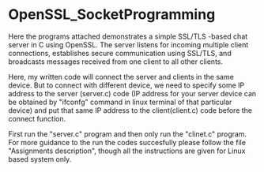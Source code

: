 # OpenSSL_SocketProgramming
Here the programs attached demonstrates a simple SSL/TLS -based chat server in C using OpenSSL. The server listens for incoming multiple client connections, establishes secure communication using SSL/TLS, and broadcasts messages received from one client to all other clients.

Here, my written code will connect the server and clients in the same device. But to connect with different device, we need to specify some IP address to the server (server.c) code (IP address for your server device can be obtained by "ifconfg" command in linux terminal of that particular device) and put that same IP address to the client(client.c) code before the connect function. 

First run the "server.c" program and then only run the "clinet.c" program.
For more guidance to the run the codes succesfully please follow the file "Assignments description", though all the instructions are given for Linux based system only.
